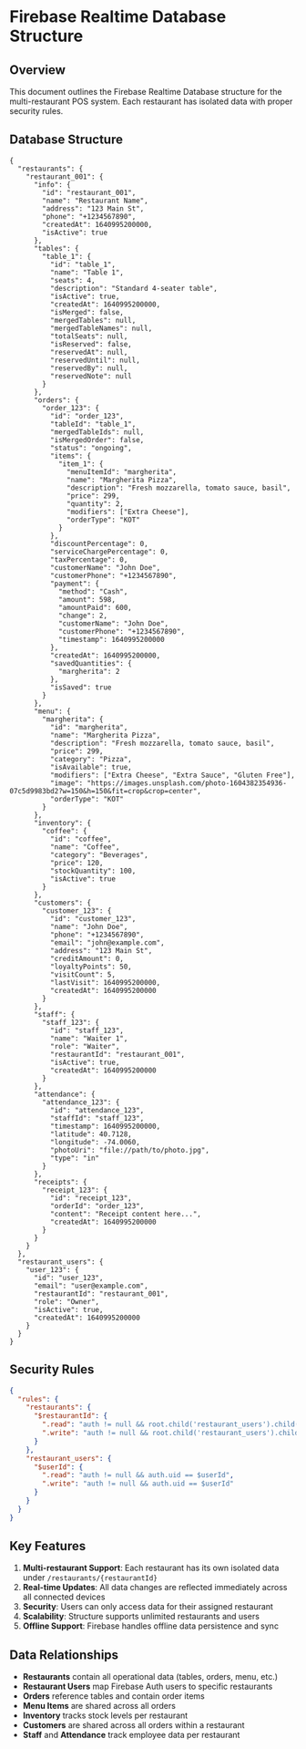 # Firebase Realtime Database Structure

## Overview
This document outlines the Firebase Realtime Database structure for the multi-restaurant POS system. Each restaurant has isolated data with proper security rules.

## Database Structure

```
{
  "restaurants": {
    "restaurant_001": {
      "info": {
        "id": "restaurant_001",
        "name": "Restaurant Name",
        "address": "123 Main St",
        "phone": "+1234567890",
        "createdAt": 1640995200000,
        "isActive": true
      },
      "tables": {
        "table_1": {
          "id": "table_1",
          "name": "Table 1",
          "seats": 4,
          "description": "Standard 4-seater table",
          "isActive": true,
          "createdAt": 1640995200000,
          "isMerged": false,
          "mergedTables": null,
          "mergedTableNames": null,
          "totalSeats": null,
          "isReserved": false,
          "reservedAt": null,
          "reservedUntil": null,
          "reservedBy": null,
          "reservedNote": null
        }
      },
      "orders": {
        "order_123": {
          "id": "order_123",
          "tableId": "table_1",
          "mergedTableIds": null,
          "isMergedOrder": false,
          "status": "ongoing",
          "items": {
            "item_1": {
              "menuItemId": "margherita",
              "name": "Margherita Pizza",
              "description": "Fresh mozzarella, tomato sauce, basil",
              "price": 299,
              "quantity": 2,
              "modifiers": ["Extra Cheese"],
              "orderType": "KOT"
            }
          },
          "discountPercentage": 0,
          "serviceChargePercentage": 0,
          "taxPercentage": 0,
          "customerName": "John Doe",
          "customerPhone": "+1234567890",
          "payment": {
            "method": "Cash",
            "amount": 598,
            "amountPaid": 600,
            "change": 2,
            "customerName": "John Doe",
            "customerPhone": "+1234567890",
            "timestamp": 1640995200000
          },
          "createdAt": 1640995200000,
          "savedQuantities": {
            "margherita": 2
          },
          "isSaved": true
        }
      },
      "menu": {
        "margherita": {
          "id": "margherita",
          "name": "Margherita Pizza",
          "description": "Fresh mozzarella, tomato sauce, basil",
          "price": 299,
          "category": "Pizza",
          "isAvailable": true,
          "modifiers": ["Extra Cheese", "Extra Sauce", "Gluten Free"],
          "image": "https://images.unsplash.com/photo-1604382354936-07c5d9983bd2?w=150&h=150&fit=crop&crop=center",
          "orderType": "KOT"
        }
      },
      "inventory": {
        "coffee": {
          "id": "coffee",
          "name": "Coffee",
          "category": "Beverages",
          "price": 120,
          "stockQuantity": 100,
          "isActive": true
        }
      },
      "customers": {
        "customer_123": {
          "id": "customer_123",
          "name": "John Doe",
          "phone": "+1234567890",
          "email": "john@example.com",
          "address": "123 Main St",
          "creditAmount": 0,
          "loyaltyPoints": 50,
          "visitCount": 5,
          "lastVisit": 1640995200000,
          "createdAt": 1640995200000
        }
      },
      "staff": {
        "staff_123": {
          "id": "staff_123",
          "name": "Waiter 1",
          "role": "Waiter",
          "restaurantId": "restaurant_001",
          "isActive": true,
          "createdAt": 1640995200000
        }
      },
      "attendance": {
        "attendance_123": {
          "id": "attendance_123",
          "staffId": "staff_123",
          "timestamp": 1640995200000,
          "latitude": 40.7128,
          "longitude": -74.0060,
          "photoUri": "file://path/to/photo.jpg",
          "type": "in"
        }
      },
      "receipts": {
        "receipt_123": {
          "id": "receipt_123",
          "orderId": "order_123",
          "content": "Receipt content here...",
          "createdAt": 1640995200000
        }
      }
    }
  },
  "restaurant_users": {
    "user_123": {
      "id": "user_123",
      "email": "user@example.com",
      "restaurantId": "restaurant_001",
      "role": "Owner",
      "isActive": true,
      "createdAt": 1640995200000
    }
  }
}
```

## Security Rules

```json
{
  "rules": {
    "restaurants": {
      "$restaurantId": {
        ".read": "auth != null && root.child('restaurant_users').child(auth.uid).child('restaurantId').val() == $restaurantId",
        ".write": "auth != null && root.child('restaurant_users').child(auth.uid).child('restaurantId').val() == $restaurantId"
      }
    },
    "restaurant_users": {
      "$userId": {
        ".read": "auth != null && auth.uid == $userId",
        ".write": "auth != null && auth.uid == $userId"
      }
    }
  }
}
```

## Key Features

1. **Multi-restaurant Support**: Each restaurant has its own isolated data under `/restaurants/{restaurantId}`
2. **Real-time Updates**: All data changes are reflected immediately across all connected devices
3. **Security**: Users can only access data for their assigned restaurant
4. **Scalability**: Structure supports unlimited restaurants and users
5. **Offline Support**: Firebase handles offline data persistence and sync

## Data Relationships

- **Restaurants** contain all operational data (tables, orders, menu, etc.)
- **Restaurant Users** map Firebase Auth users to specific restaurants
- **Orders** reference tables and contain order items
- **Menu Items** are shared across all orders
- **Inventory** tracks stock levels per restaurant
- **Customers** are shared across all orders within a restaurant
- **Staff** and **Attendance** track employee data per restaurant
